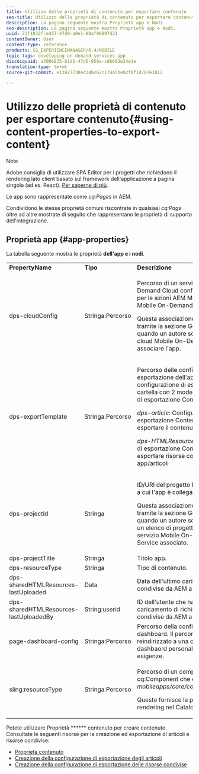 ```yaml
---
title: Utilizzo delle proprietà di contenuto per esportare contenuto
seo-title: Utilizzo delle proprietà di contenuto per esportare contenuto
description: La pagina seguente mostra Proprietà app e Nodi.
seo-description: La pagina seguente mostra Proprietà app e Nodi.
uuid: 73f1832f-e457-47d0-a0e1-80af90897d31
contentOwner: User
content-type: reference
products: SG_EXPERIENCEMANAGER/6.4/MOBILE
topic-tags: developing-on-demand-services-app
discoiquuid: a3006835-b1d2-47d6-959a-cdb692e34e1e
translation-type: tm+mt
source-git-commit: e13927738ed34bc62c174a5be02f0f1d707e3012

---
```



# Utilizzo delle proprietà di contenuto per esportare contenuto{#using-content-properties-to-export-content}

>[!NOTE]
>
>Adobe consiglia di utilizzare SPA Editor per i progetti che richiedono il rendering lato client basato sul framework dell&#39;applicazione a pagina singola (ad es. React). [Per saperne di più](/help/sites-developing/spa-overview.md).

Le app sono rappresentate come *cq:Pages* in AEM.

Condividono le stesse proprietà comuni riscontrate in qualsiasi *cq:Page* oltre ad altre mostrate di seguito che rappresentano le proprietà di supporto dell&#39;integrazione.

## Proprietà app {#app-properties}

La tabella seguente mostra le proprietà **dell&#39;app e i nodi**.

<table>
 <tbody>
  <tr>
   <td><strong>PropertyName</strong></td>
   <td><strong>Tipo</strong></td>
   <td><strong>Descrizione</strong></td>
  </tr>
  <tr>
   <td>dps-cloudConfig</td>
   <td>Stringa:Percorso</td>
   <td><p>Percorso di un servizio Mobile On-Demand Cloud configurato. Utilizzata per le azioni AEM Mobile per le azioni Mobile On-Demand (chiamata API)</p> <p>Questa associazione viene configurata tramite la sezione Gestisci connessione quando un autore sceglie un servizio cloud Mobile On-Demand a cui associare l'app.</p> </td>
  </tr>
  <tr>
   <td>dps-exportTemplate</td>
   <td>Stringa:Percorso</td>
   <td><p>Percorso delle configurazioni di esportazione dell'app. La configurazione di esportazione è una cartella con 2 modelli di configurazione di esportazione ContentSync figlio;</p> <p><i>dps-article</i>: Configurazione di esportazione ContentSync per esportare il contenuto dell'articolo</p> <p><i>dps-HTMLResources</i>: Configurazione di esportazione ContentSync per esportare risorse condivise per app/articoli</p> </td>
  </tr>
  <tr>
   <td>dps-projectId</td>
   <td>Stringa</td>
   <td><p>ID/URI del progetto Mobile On-Demand a cui l'app è collegata/associata.</p> <p>Questa associazione è configurata tramite la sezione Gestisci connessione quando un autore sceglie il progetto da un elenco di progetti disponibili per il servizio Mobile On-Demand Cloud Service associato.</p> </td>
  </tr>
  <tr>
   <td>dps-projectTitle</td>
   <td>Stringa</td>
   <td>Titolo app.</td>
  </tr>
  <tr>
   <td>dps-resourceType</td>
   <td>Stringa</td>
   <td>Tipo di contenuto.</td>
  </tr>
  <tr>
   <td>dps-sharedHTMLResources-lastUploaded</td>
   <td>Data</td>
   <td>Data dell'ultimo caricamento di risorse condivise da AEM a AEM Mobile.</td>
  </tr>
  <tr>
   <td>dps-sharedHTMLResources-lastUploadedBy</td>
   <td>String:userid</td>
   <td>ID dell'utente che ha eseguito l'ultimo caricamento di richieste di risorse condivise da AEM a AEM Mobile.</td>
  </tr>
  <tr>
   <td>page-dashboard-config</td>
   <td>Stringa:Percorso</td>
   <td>Percorso della configurazione del dashboard. Il percorso può essere reindirizzato a una configurazione dashbaord personalizzata in base alle esigenze.</td>
  </tr>
  <tr>
   <td>sling:resourceType</td>
   <td>Stringa:Percorso</td>
   <td><p>Percorso di un componente cq:Component che è o estende <i>mobileapps/core/components/instance.</i></p> <p>Questo fornisce la presenza e il rendering nel Catalogo app.</p> </td>
  </tr>
 </tbody>
</table>

Potete utilizzare Proprietà ****** contenuto per creare contenuto. Consultate le seguenti risorse per la creazione ed esportazione di articoli e risorse condivise:

* [Proprietà contenuto](/help/mobile/content-properties.md)
* [Creazione della configurazione di esportazione degli articoli](/help/mobile/creating-article-export-configuration.md)
* [Creazione della configurazione di esportazione delle risorse condivise](/help/mobile/creating-shared-resources-export-configuration.md)

